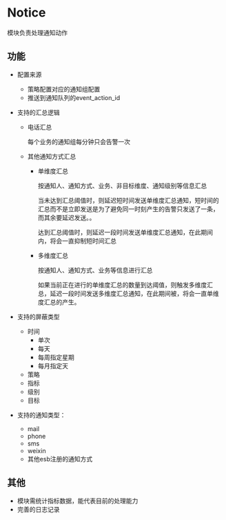 # Notice

模块负责处理通知动作

## 功能

- 配置来源
    - 策略配置对应的通知组配置
    - 推送到通知队列的event_action_id


- 支持的汇总逻辑
    - 电话汇总
        
        每个业务的通知组每分钟只会告警一次
        
    - 其他通知方式汇总
        
        - 单维度汇总
        
            按通知人、通知方式、业务、非目标维度、通知级别等信息汇总
            
            当未达到汇总阈值时，则延迟短时间发送单维度汇总通知，短时间的汇总而不是立即发送是为了避免同一时刻产生的告警只发送了一条，而其余要延迟发送。。
            
            达到汇总阈值时，则延迟一段时间发送单维度汇总通知，在此期间内，将会一直抑制短时间汇总
        
        - 多维度汇总
            
            按通知人、通知方式、业务等信息进行汇总
            
            如果当前正在进行的单维度汇总的数量到达阈值，则触发多维度汇总，延迟一段时间发送多维度汇总通知，在此期间被，将会一直单维度汇总的产生。


- 支持的屏蔽类型
    - 时间
        - 单次
        - 每天
        - 每周指定星期
        - 每月指定天
    - 策略
    - 指标
    - 级别
    - 目标


- 支持的通知类型：
    - mail
    - phone
    - sms
    - weixin
    - 其他esb注册的通知方式


## 其他

- 模块需统计指标数据，能代表目前的处理能力
- 完善的日志记录
